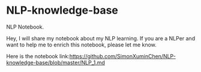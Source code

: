 # NLP-knowledge-base
NLP Notebook.

Hey, I will share my notebook about my NLP learning. If you are a NLPer and want to help me to enrich this notebook, please let me know.

Here is the notebook link:https://github.com/SimonXuminChen/NLP-knowledge-base/blob/master/NLP_1.md
